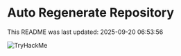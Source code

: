 # Auto Regenerate Repository

This README was last updated: 2025-09-20 06:53:56

 ![TryHackMe](https://tryhackme.com/badge/533634)